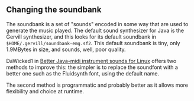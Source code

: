 
##  Changing the soundbank 


The soundbank is a set of "sounds" encoded in some way that
are used to generate the music played. The default sound
synthesizer for Java is the      Gervill synthesizer,
and this looks for its default soundbank in `$HOME/.gervill/soundbank-emg.sf2`.
This default soundbank is tiny, only 1.9MBytes in size,
and sounds, well, poor quality.


DaWicked1 in [Better Java-midi instrument sounds for Linux](http://www.minecraftforum.net/forums/mapping-and-modding/mapping-and-modding-tutorials/1571330-better-java-midi-instrument-sounds-for-linux) offers two methods to improve this: the simpler is to replace the
soundfont with a better one such as the Fluidsynth font,
using the default name.


The second method is programmatic and probably
better as it allows more flexibility and choice at
runtime.
